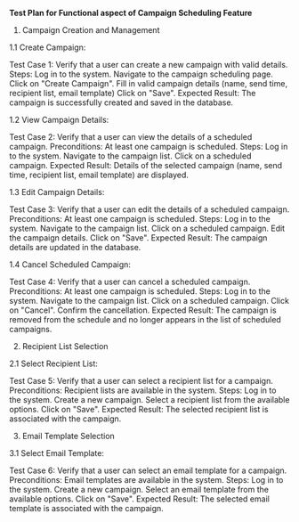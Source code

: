 **Test Plan for Functional aspect of Campaign Scheduling Feature**
1. Campaign Creation and Management

1.1 Create Campaign:

Test Case 1: Verify that a user can create a new campaign with valid details.
    Steps:
        Log in to the system.
        Navigate to the campaign scheduling page.
        Click on "Create Campaign".
        Fill in valid campaign details (name, send time, recipient list, email template)
        Click on "Save".
    Expected Result: The campaign is successfully created and saved in the database.

1.2 View Campaign Details:

Test Case 2: Verify that a user can view the details of a scheduled campaign.
    Preconditions: At least one campaign is scheduled.
    Steps:
        Log in to the system.
        Navigate to the campaign list.
        Click on a scheduled campaign.
    Expected Result: Details of the selected campaign (name, send time, recipient list, email template) are displayed.

1.3 Edit Campaign Details:

Test Case 3: Verify that a user can edit the details of a scheduled campaign.
    Preconditions: At least one campaign is scheduled.
    Steps:
        Log in to the system.
        Navigate to the campaign list.
        Click on a scheduled campaign.
        Edit the campaign details.
        Click on "Save".
    Expected Result: The campaign details are updated in the database.

1.4 Cancel Scheduled Campaign:

Test Case 4: Verify that a user can cancel a scheduled campaign.
    Preconditions: At least one campaign is scheduled.
    Steps:
        Log in to the system.
        Navigate to the campaign list.
        Click on a scheduled campaign.
        Click on "Cancel".
        Confirm the cancellation.
    Expected Result: The campaign is removed from the schedule and no longer appears in the list of scheduled campaigns.


2. Recipient List Selection

2.1 Select Recipient List:

Test Case 5: Verify that a user can select a recipient list for a campaign.
    Preconditions: Recipient lists are available in the system.
    Steps:
        Log in to the system.
        Create a new campaign.
        Select a recipient list from the available options.
        Click on "Save".
    Expected Result: The selected recipient list is associated with the campaign.

3. Email Template Selection

3.1 Select Email Template:

Test Case 6: Verify that a user can select an email template for a campaign.
    Preconditions: Email templates are available in the system.
    Steps:
        Log in to the system.
        Create a new campaign.
        Select an email template from the available options.
        Click on "Save".
    Expected Result: The selected email template is associated with the campaign.
